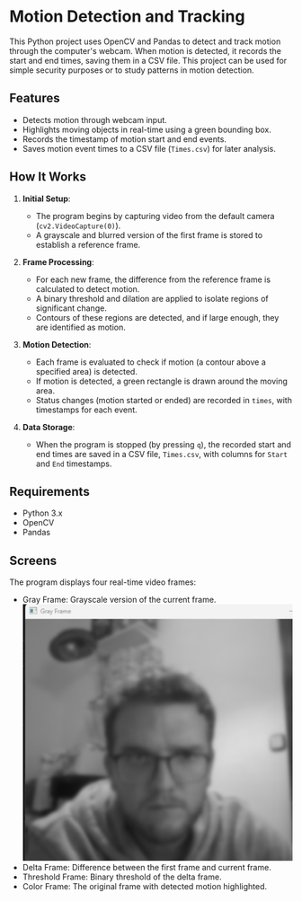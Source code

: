 # Motion Detection and Tracking

This Python project uses OpenCV and Pandas to detect and track motion through the computer's webcam. When motion is detected, it records the start and end times, saving them in a CSV file. This project can be used for simple security purposes or to study patterns in motion detection.

## Features
- Detects motion through webcam input.
- Highlights moving objects in real-time using a green bounding box.
- Records the timestamp of motion start and end events.
- Saves motion event times to a CSV file (`Times.csv`) for later analysis.

## How It Works
1. **Initial Setup**: 
   - The program begins by capturing video from the default camera (`cv2.VideoCapture(0)`).
   - A grayscale and blurred version of the first frame is stored to establish a reference frame.

2. **Frame Processing**:
   - For each new frame, the difference from the reference frame is calculated to detect motion.
   - A binary threshold and dilation are applied to isolate regions of significant change.
   - Contours of these regions are detected, and if large enough, they are identified as motion.

3. **Motion Detection**:
   - Each frame is evaluated to check if motion (a contour above a specified area) is detected.
   - If motion is detected, a green rectangle is drawn around the moving area.
   - Status changes (motion started or ended) are recorded in `times`, with timestamps for each event.

4. **Data Storage**:
   - When the program is stopped (by pressing `q`), the recorded start and end times are saved in a CSV file, `Times.csv`, with columns for `Start` and `End` timestamps.

## Requirements
- Python 3.x
- OpenCV
- Pandas

## Screens
The program displays four real-time video frames:

- Gray Frame: Grayscale version of the current frame.
  ![Gray Frame](Screenshots/Gray_frame.png)
- Delta Frame: Difference between the first frame and current frame.
- Threshold Frame: Binary threshold of the delta frame.
- Color Frame: The original frame with detected motion highlighted.


